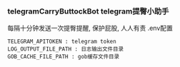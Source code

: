 ### telegramCarryButtockBot telegram提臀小助手

每隔十分钟发送一次提臀提醒, 保护屁股, 人人有责
.env配置
``` .env
TELEGRAM_APITOKEN : telegram token
LOG_OUTPUT_FILE_PATH : 日志输出文件目录
GOB_CACHE_FILE_PATH : gob缓存文件目录
```
